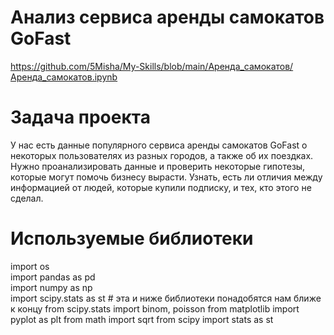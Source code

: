 # Анализ сервиса аренды самокатов GoFast
https://github.com/5Misha/My-Skills/blob/main/Аренда_самокатов/Аренда_самокатов.ipynb

# Задача проекта
У нас есть данные популярного сервиса аренды самокатов GoFast о некоторых пользователях из разных городов, а также об их поездках. Нужно проанализировать данные и проверить некоторые гипотезы, которые могут помочь бизнесу вырасти. Узнать, есть ли отличия между информацией от людей, которые купили подписку, и тех, кто этого не сделал.

# Используемые библиотеки
import os  
import pandas as pd  
import numpy as np   
import scipy.stats as st # эта и ниже библиотеки понадобятся нам ближе к концу
from scipy.stats import binom, poisson
from matplotlib import pyplot as plt
from math import sqrt
from scipy import stats as st

